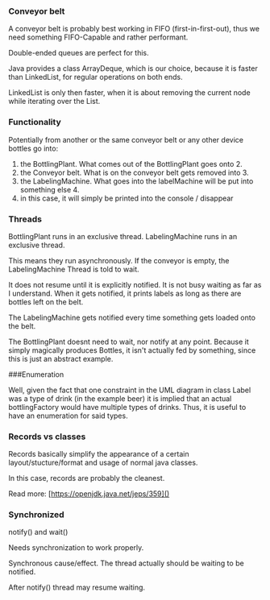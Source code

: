 ### Conveyor belt
A conveyor belt is probably best working in FIFO (first-in-first-out),
thus we need something FIFO-Capable and rather performant.

Double-ended queues are perfect for this.

Java provides a class ArrayDeque, which is our choice, because it is faster than 
LinkedList, for regular operations on both ends.

LinkedList is only then faster, when it is about removing the current node while iterating over the List.

### Functionality
Potentially from another or the same conveyor belt or any other device bottles go into:
1. the BottlingPlant. What comes out of the BottlingPlant goes onto 2.
2. the Conveyor belt. What is on the conveyor belt gets removed into 3.
3. the LabelingMachine. What goes into the labelMachine will be put into something else 4.
4. in this case, it will simply be printed into the console / disappear


### Threads

BottlingPlant runs in an exclusive thread.
LabelingMachine runs in an exclusive thread.

This means they run asynchronously.
If the conveyor is empty, the LabelingMachine Thread is told to wait.

It does not resume until it is explicitly notified. It is not busy waiting as far as I understand.
When it gets notified, it prints labels as long as there are bottles left on the belt.

The LabelingMachine gets notified every time something gets loaded onto the belt.

The BottlingPlant doesnt need to wait, nor notify at any point. Because it simply magically produces Bottles,
it isn't actually fed by something, since this is just an abstract example.

###Enumeration

Well, given the fact that one constraint in the UML diagram in class Label was a type of drink (in the example
beer) it is implied that an actual bottlingFactory would have multiple types of drinks.
Thus, it is useful to have an enumeration for said types.

### Records vs classes

Records basically simplify the appearance of a certain layout/stucture/format and usage of
normal java classes.

In this case, records are probably the cleanest.

Read more: [https://openjdk.java.net/jeps/359]()

### Synchronized

notify() and wait()

Needs synchronization to work properly.

Synchronous cause/effect. The thread actually should be waiting to be notified.

After notify() thread may resume waiting. 


